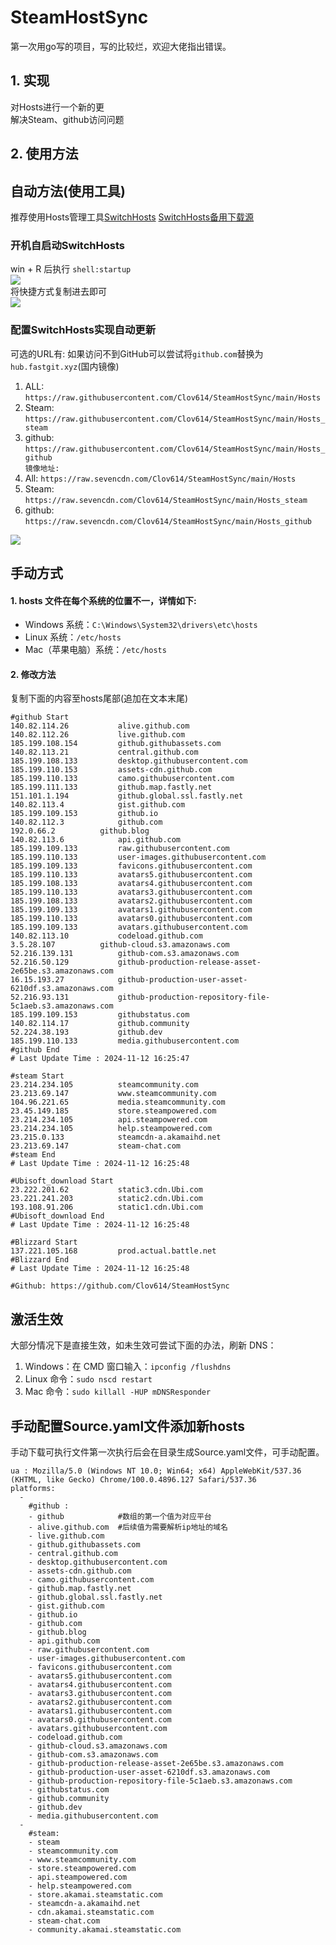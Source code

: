 # SteamHostSync
第一次用go写的项目，写的比较烂，欢迎大佬指出错误。

## 1. 实现
对Hosts进行一个新的更  
解决Steam、github访问问题

## 2. 使用方法
## 自动方法(使用工具)
推荐使用Hosts管理工具[SwitchHosts](https://github.com/oldj/SwitchHosts) 
[SwitchHosts备用下载源](https://nas.iaimi.info/s/nT5pb8jMQp32QwB)
### 开机自启动SwitchHosts
win + R 后执行 `shell:startup`    
![](/img/1.png)  
将快捷方式复制进去即可  
![](/img/2.png)  
### 配置SwitchHosts实现自动更新  
可选的URL有:
如果访问不到GitHub可以尝试将`github.com`替换为`hub.fastgit.xyz`(国内镜像)
1. ALL: `https://raw.githubusercontent.com/Clov614/SteamHostSync/main/Hosts`  
2. Steam: `https://raw.githubusercontent.com/Clov614/SteamHostSync/main/Hosts_steam`  
3. github: `https://raw.githubusercontent.com/Clov614/SteamHostSync/main/Hosts_github`    
`镜像地址:`
4. All: `https://raw.sevencdn.com/Clov614/SteamHostSync/main/Hosts`  
5. Steam: `https://raw.sevencdn.com/Clov614/SteamHostSync/main/Hosts_steam`  
6. github: `https://raw.sevencdn.com/Clov614/SteamHostSync/main/Hosts_github`  

![](/img/3.png)

## 手动方式
#### 1. hosts 文件在每个系统的位置不一，详情如下:
- Windows 系统：`C:\Windows\System32\drivers\etc\hosts`
- Linux 系统：`/etc/hosts`
- Mac（苹果电脑）系统：`/etc/hosts`

#### 2. 修改方法
复制下面的内容至hosts尾部(追加在文本末尾)

```
#github Start
140.82.114.26			alive.github.com
140.82.112.26			live.github.com
185.199.108.154			github.githubassets.com
140.82.113.21			central.github.com
185.199.108.133			desktop.githubusercontent.com
185.199.110.153			assets-cdn.github.com
185.199.110.133			camo.githubusercontent.com
185.199.111.133			github.map.fastly.net
151.101.1.194			github.global.ssl.fastly.net
140.82.113.4			gist.github.com
185.199.109.153			github.io
140.82.112.3			github.com
192.0.66.2			github.blog
140.82.113.6			api.github.com
185.199.109.133			raw.githubusercontent.com
185.199.110.133			user-images.githubusercontent.com
185.199.109.133			favicons.githubusercontent.com
185.199.110.133			avatars5.githubusercontent.com
185.199.108.133			avatars4.githubusercontent.com
185.199.110.133			avatars3.githubusercontent.com
185.199.108.133			avatars2.githubusercontent.com
185.199.109.133			avatars1.githubusercontent.com
185.199.110.133			avatars0.githubusercontent.com
185.199.109.133			avatars.githubusercontent.com
140.82.113.10			codeload.github.com
3.5.28.107			github-cloud.s3.amazonaws.com
52.216.139.131			github-com.s3.amazonaws.com
52.216.50.129			github-production-release-asset-2e65be.s3.amazonaws.com
16.15.193.27			github-production-user-asset-6210df.s3.amazonaws.com
52.216.93.131			github-production-repository-file-5c1aeb.s3.amazonaws.com
185.199.109.153			githubstatus.com
140.82.114.17			github.community
52.224.38.193			github.dev
185.199.110.133			media.githubusercontent.com
#github End
# Last Update Time : 2024-11-12 16:25:47 

#steam Start
23.214.234.105			steamcommunity.com
23.213.69.147			www.steamcommunity.com
104.96.221.65			media.steamcommunity.com
23.45.149.185			store.steampowered.com
23.214.234.105			api.steampowered.com
23.214.234.105			help.steampowered.com
23.215.0.133			steamcdn-a.akamaihd.net
23.213.69.147			steam-chat.com
#steam End
# Last Update Time : 2024-11-12 16:25:48 

#Ubisoft_download Start
23.222.201.62			static3.cdn.Ubi.com
23.221.241.203			static2.cdn.Ubi.com
193.108.91.206			static1.cdn.Ubi.com
#Ubisoft_download End
# Last Update Time : 2024-11-12 16:25:48 

#Blizzard Start
137.221.105.168			prod.actual.battle.net
#Blizzard End
# Last Update Time : 2024-11-12 16:25:48 

#Github: https://github.com/Clov614/SteamHostSync

```

## 激活生效
大部分情况下是直接生效，如未生效可尝试下面的办法，刷新 DNS：
1. Windows：在 CMD 窗口输入：`ipconfig /flushdns`
2. Linux 命令：`sudo nscd restart`
3. Mac 命令：`sudo killall -HUP mDNSResponder`  

## 手动配置Source.yaml文件添加新hosts  
手动下载可执行文件第一次执行后会在目录生成Source.yaml文件，可手动配置。  

```
ua : Mozilla/5.0 (Windows NT 10.0; Win64; x64) AppleWebKit/537.36 (KHTML, like Gecko) Chrome/100.0.4896.127 Safari/537.36
platforms:
  -
    #github :
    - github            #数组的第一个值为对应平台
    - alive.github.com  #后续值为需要解析ip地址的域名
    - live.github.com
    - github.githubassets.com
    - central.github.com
    - desktop.githubusercontent.com
    - assets-cdn.github.com
    - camo.githubusercontent.com
    - github.map.fastly.net
    - github.global.ssl.fastly.net
    - gist.github.com
    - github.io
    - github.com
    - github.blog
    - api.github.com
    - raw.githubusercontent.com
    - user-images.githubusercontent.com
    - favicons.githubusercontent.com
    - avatars5.githubusercontent.com
    - avatars4.githubusercontent.com
    - avatars3.githubusercontent.com
    - avatars2.githubusercontent.com
    - avatars1.githubusercontent.com
    - avatars0.githubusercontent.com
    - avatars.githubusercontent.com
    - codeload.github.com
    - github-cloud.s3.amazonaws.com
    - github-com.s3.amazonaws.com
    - github-production-release-asset-2e65be.s3.amazonaws.com
    - github-production-user-asset-6210df.s3.amazonaws.com
    - github-production-repository-file-5c1aeb.s3.amazonaws.com
    - githubstatus.com
    - github.community
    - github.dev
    - media.githubusercontent.com
  -
    #steam:
    - steam
    - steamcommunity.com
    - www.steamcommunity.com
    - store.steampowered.com
    - api.steampowered.com
    - help.steampowered.com
    - store.akamai.steamstatic.com
    - steamcdn-a.akamaihd.net
    - cdn.akamai.steamstatic.com
    - steam-chat.com
    - community.akamai.steamstatic.com
```
